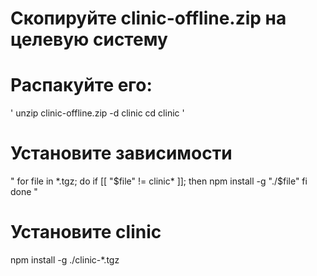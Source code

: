 # Скопируйте clinic-offline.zip на целевую систему 

# Распакуйте его:
'
unzip clinic-offline.zip -d clinic
cd clinic
'
# Установите зависимости
"
for file in *.tgz; do
  if [[ "$file" != clinic* ]]; then
    npm install -g "./$file"
  fi
done
"
# Установите clinic
npm install -g ./clinic-*.tgz
